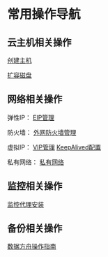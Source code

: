 

# 常用操作导航

## 云主机相关操作

[创建主机](/compute/uhost/guide/common#创建主机)

[扩容磁盘](/compute/uhost/guide/disk#云硬盘)

## 网络相关操作

弹性IP： [EIP管理](https://docs.ucloud.cn/network/unet/eip)

防火墙： [外网防火墙管理](https://docs.ucloud.cn/network/firewall/overview)

虚拟IP： [VIP管理](https://docs.ucloud.cn/network/vip/guide)
[KeepAlived配置](/compute/uhost/public/keepalived)

私有网络： [私有网络](https://docs.ucloud.cn/network/vpc/overview)

## 监控相关操作

[监控代理安装](https://docs.ucloud.cn/management_monitor/umon/agent)

## 备份相关操作

[数据方舟操作指南](https://docs.ucloud.cn/storage_cdn/uda/common)

